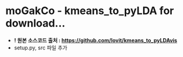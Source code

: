 # moGakCo - kmeans_to_pyLDA for download...
-  __! 원본 소스코드 출처 : https://github.com/lovit/kmeans_to_pyLDAvis__
- setup.py, src 파일 추가
